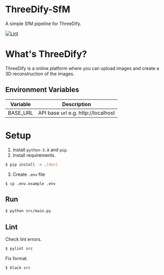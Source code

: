 # ThreeDify-SfM

A simple SfM pipeline for ThreeDify.

[![Lint](https://github.com/ThreeDify/ThreeDify-SfM/workflows/Lint%20Check/badge.svg)](https://github.com/silwalanish/ThreeDify-SfM/actions)

# What's ThreeDify?

ThreeDify is a online platform where you can upload images and create a 3D reconstruction of the images.

## Environment Variables

| Variable                      | Description                                      |
| ----------------------------- | ------------------------------------------------ |
| BASE_URL                      | API base url e.g. http://localhost               |

# Setup
1. Install `python-3.8` and `pip`.
2. Install requirements.

```bash
$ pip install -e .[dev]
```

3. Create `.env` file

```
$ cp .env.example .env
```

## Run

```bash
$ python src/main.py
```

## Lint

Check lint errors.

```bash
$ pylint src
```

Fix format.

```bash
$ black src
```
